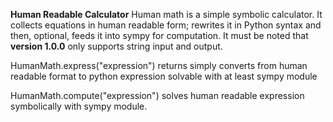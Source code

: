 **Human Readable Calculator**
Human math is a simple symbolic calculator. It collects equations in human readable form; rewrites it in Python syntax and then, optional, feeds it into sympy for computation.
It must be noted that __version 1.0.0__ only supports string input and output.

HumanMath.express("expression") returns simply converts from human readable format to python expression solvable with at least sympy module

HumanMath.compute("expression") solves human readable expression symbolically with sympy module.